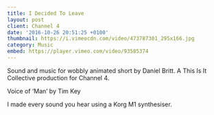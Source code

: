 ```yaml
---
title: I Decided To Leave
layout: post
client: Channel 4
date: '2016-10-26 20:51:25 +0100'
thumbnail: https://i.vimeocdn.com/video/473787301_295x166.jpg
category: Music
embed: https://player.vimeo.com/video/93585374
---
```


Sound and music for wobbly animated short by Daniel Britt. A This Is It Collective production for Channel 4.

Voice of ‘Man’ by Tim Key

I made every sound you hear using a Korg M1 synthesiser.
